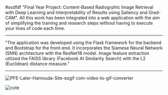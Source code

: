 #ssdfdf
"Final Year Project: Content-Based Radiogrphic Image Retrieval with Deep Learning and Interpretability of Results using Saliency and Grad-CAM".
All this work has been integrated into a web application with the aim of simplifying the training and research steps without having
to execute your lines of code each time.  

----------------------------------
"The application was developed using the Flask framework for the backend and Bootstrap for the front-end. It incorporates the Siamese Neural Network (SNN) architecture with the ResNet18 model. Image feature extraction utilized the FAISS library (Facebook AI Similarity Search) with the L2 (Euclidean) distance measure."

-------------------------------

![PFE-Later-Hamouda-Site-ezgif com-video-to-gif-converter](https://github.com/Yousra-Zahra-LATER/FYP-Xray-CBIR-and-Interpretability-of-Deep-Learning-Results/assets/138157165/659ab6a2-e726-48d4-84e7-3c1cf955264f)


![cote](https://github.com/Yousra-Zahra-LATER/FYP-Xray-CBIR-and-Interpretability-of-Deep-Learning-Results/assets/138157165/775a3919-9454-443b-a504-27cd0452c743)
